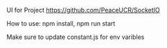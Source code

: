 UI for Project https://github.com/PeaceUCR/SocketIO

How to use:  npm install, npm run start

Make sure to update constant.js for env varibles

